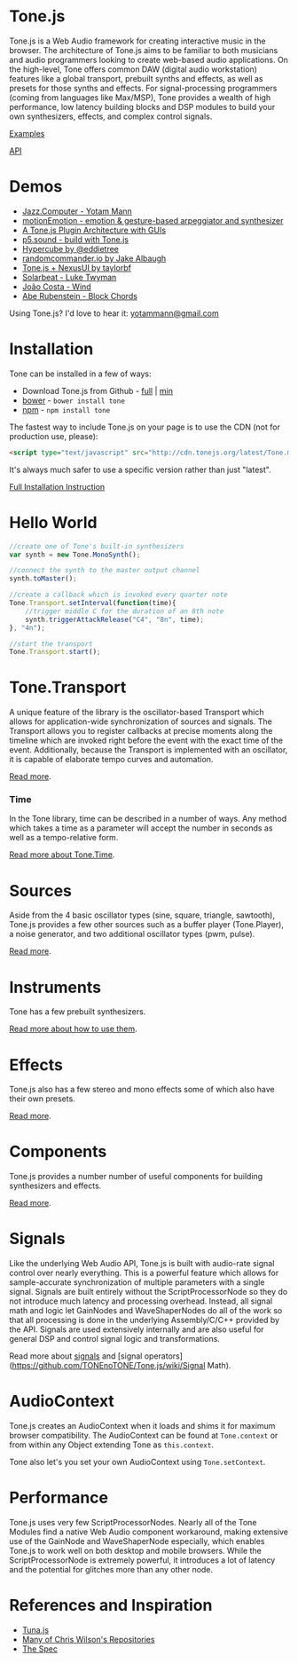 Tone.js
=========

Tone.js is a Web Audio framework for creating interactive music in the browser. The architecture of Tone.js aims to be familiar to both musicians and audio programmers looking to create web-based audio applications. On the high-level, Tone offers common DAW (digital audio workstation) features like a global transport, prebuilt synths and effects, as well as presets for those synths and effects. For signal-processing programmers (coming from languages like Max/MSP), Tone provides a wealth of high performance, low latency building blocks and DSP modules to build your own synthesizers, effects, and complex control signals.

[Examples](http://tonejs.org/examples/)

[API](http://tonejs.org/docs/Tone.html)

# Demos

* [Jazz.Computer - Yotam Mann](http://jazz.computer/)
* [motionEmotion - emotion & gesture-based arpeggiator and synthesizer](http://motionemotion.herokuapp.com/)
* [A Tone.js Plugin Architecture with GUIs](https://github.com/billautomata/Tone.js.Plugins)
* [p5.sound - build with Tone.js](https://github.com/processing/p5.js-sound)
* [Hypercube by @eddietree](http://eddietree.github.io/hypercube/)
* [randomcommander.io by Jake Albaugh](http://randomcommander.io/)
* [Tone.js + NexusUI by taylorbf](http://taylorbf.github.io/Tone-Rack/)
* [Solarbeat - Luke Twyman](http://www.whitevinyldesign.com/solarbeat/)
* [João Costa - Wind](http://wind.joaocosta.co)
* [Abe Rubenstein - Block Chords](http://dev.abe.sh/block-chords/)

Using Tone.js? I'd love to hear it: yotammann@gmail.com

# Installation

Tone can be installed in a few of ways:

* Download Tone.js from Github - [full](https://raw.githubusercontent.com/TONEnoTONE/Tone.js/master/build/Tone.js) | [min](https://raw.githubusercontent.com/TONEnoTONE/Tone.js/master/build/Tone.min.js)
* [bower](http://bower.io/) - `bower install tone`
* [npm](https://www.npmjs.org/) - `npm install tone`

The fastest way to include Tone.js on your page is to use the CDN (not for production use, please):

```html
<script type="text/javascript" src="http://cdn.tonejs.org/latest/Tone.min.js"></script>
```

It's always much safer to use a specific version rather than just "latest".

[Full Installation Instruction](https://github.com/TONEnoTONE/Tone.js/wiki/Installation)

# Hello World

```javascript
//create one of Tone's built-in synthesizers
var synth = new Tone.MonoSynth();

//connect the synth to the master output channel
synth.toMaster();

//create a callback which is invoked every quarter note
Tone.Transport.setInterval(function(time){
	//trigger middle C for the duration of an 8th note
	synth.triggerAttackRelease("C4", "8n", time);
}, "4n");

//start the transport
Tone.Transport.start();
```

# Tone.Transport

A unique feature of the library is the oscillator-based Transport which allows for application-wide synchronization of sources and signals. The Transport allows you to register callbacks at precise moments along the timeline which are invoked right before the event with the exact time of the event. Additionally, because the Transport is implemented with an oscillator, it is capable of elaborate tempo curves and automation. 

[Read more](https://github.com/TONEnoTONE/Tone.js/wiki/Transport).

### Time

In the Tone library, time can be described in a number of ways. Any method which takes a time as a parameter will accept the number in seconds as well as a tempo-relative form. 

[Read more about Tone.Time](https://github.com/TONEnoTONE/Tone.js/wiki/Time).

# Sources

Aside from the 4 basic oscillator types (sine, square, triangle, sawtooth), Tone.js provides a few other sources such as a buffer player (Tone.Player), a noise generator, and two additional oscillator types (pwm, pulse). 

[Read more](https://github.com/TONEnoTONE/Tone.js/wiki/Sources).

# Instruments

Tone has a few prebuilt synthesizers. 

[Read more about how to use them](https://github.com/TONEnoTONE/Tone.js/wiki/Instruments).

# Effects

Tone.js also has a few stereo and mono effects some of which also have their own presets. 

[Read more](https://github.com/TONEnoTONE/Tone.js/wiki/Effects).

# Components

Tone.js provides a number number of useful components for building synthesizers and effects. 

[Read more](https://github.com/TONEnoTONE/Tone.js/wiki/Components).

# Signals

Like the underlying Web Audio API, Tone.js is built with audio-rate signal control over nearly everything. This is a powerful feature which allows for sample-accurate synchronization of multiple parameters with a single signal. Signals are built entirely without the ScriptProcessorNode so they do not introduce much latency and processing overhead. Instead, all signal math and logic let GainNodes and WaveShaperNodes do all of the work so that all processing is done in the underlying Assembly/C/C++ provided by the API. Signals are used extensively internally and are also useful for general DSP and control signal logic and transformations. 

Read more about [signals](https://github.com/TONEnoTONE/Tone.js/wiki/Signals) and [signal operators](https://github.com/TONEnoTONE/Tone.js/wiki/Signal Math).

# AudioContext

Tone.js creates an AudioContext when it loads and shims it for maximum browser compatibility. The AudioContext can be found at `Tone.context` or from within any Object extending Tone as `this.context`. 

Tone also let's you set your own AudioContext using `Tone.setContext`.

# Performance

Tone.js uses very few ScriptProcessorNodes. Nearly all of the Tone Modules find a native Web Audio component workaround, making extensive use of the GainNode and WaveShaperNode especially, which enables Tone.js to work well on both desktop and mobile browsers. While the ScriptProcessorNode is extremely powerful, it introduces a lot of latency and the potential for glitches more than any other node.

# References and Inspiration

* [Tuna.js](https://github.com/Dinahmoe/tuna)
* [Many of Chris Wilson's Repositories](https://github.com/cwilso)
* [The Spec](http://webaudio.github.io/web-audio-api/)
